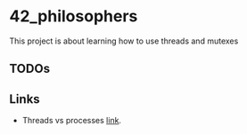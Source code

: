 # 42_philosophers
This project is about learning how to use threads and mutexes   

## TODOs  


## Links
- Threads vs processes [link](https://medium.com/@jalal92/lets-discuss-threads-grab-a-coffee-ad4d4ebf7181).
